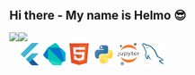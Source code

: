 ## Hi there - My name is Helmo 😎

<div>
    <img height = "175em" align = "left" src = "https://github-readme-stats.vercel.app/api?username=HelmoFilho&show_icons=true&theme=merko&include_all_commits=true">
    <img height = "175em" src = "https://github-readme-stats.vercel.app/api/top-langs/?username=HelmoFilho&layout=compact&show_icons=true&theme=merko">    
</div>

<div>
    <img height = "40" width = "40" alt = "Helmo-flutter" src='https://raw.githubusercontent.com/devicons/devicon/master/icons/flutter/flutter-original.svg'>
    <img height = "40" width = "40" alt = "Helmo-dart" src='https://raw.githubusercontent.com/devicons/devicon/master/icons/dart/dart-original.svg'>
    <img height = "40" width = "40" alt = "Helmo-html" src='https://raw.githubusercontent.com/devicons/devicon/master/icons/html5/html5-original.svg'>
    <img height = "40" width = "40" alt = "Helmo-python" src='https://raw.githubusercontent.com/devicons/devicon/master/icons/python/python-original.svg'>
    <img height = "40" width = "40" alt = "Helmo-jupyter" src='https://raw.githubusercontent.com/devicons/devicon/master/icons/jupyter/jupyter-original-wordmark.svg'>
    <img height = "40" width = "40" alt = "Helmo-mysql" src='https://raw.githubusercontent.com/devicons/devicon/master/icons/mysql/mysql-original.svg'>
</div>


